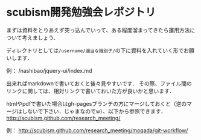 # scubism開発勉強会レポジトリ

まずは資料をとりあえず突っ込んでいって、ある程度溜まってきたら運用方法について考えましょう．

ディレクトリとしては`/username/適当な識別子/`の下に資料を入れていく形でお願いします．

例：
/nashibao/jquery-ui/index.md

出来ればmarkdownで書いておくと後々見やすいです．
その際、ファイル間のリンクに関しては、相対リンクで書いておいた方が良いかと思います．

htmlやpdfで書いた場合はgh-pagesブランチの方にマージしておくと（逆のマージはしないで下さい．じゃまなのでw）、以下から参照できます．
<http://scubism.github.com/research_meeting/>

例：
<http://scubism.github.com/research_meeting/moqada/git-workflow/>
